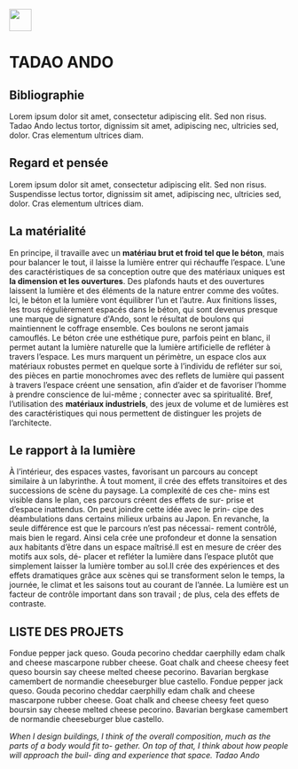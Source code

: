 <a href="https://juncture-digital.org"><img src="https://raw.githubusercontent.com/digitalArtHistory/recits-numeriques/main/images/btn_juncture.svg" style="height:40px"></a>

<param ve-config 
       title="TADAO ANDO" 
       banner="https://static.dezeen.com/uploads/2017/10/endeavors-by-tadao-ando-_dezeen_2364_hero1.jpg" 
       layout="vertical">

<!-- Entities discussed throughout the essay are typically defined before the essay text and
     are thus available in all text.  Entity identifiers (QIDs) can be found in either
     Wikipedia or Wikidata (https://www.wikidata.org)> -->
<!--<param ve-entity title="Tadao Ando" eid="Q208220" aliases="Tadao Ando" />-->
<param ve-entity title="architecture" eid="Q12271" aliases="architecte" />
<param ve-entity eid="Q9128" aliases="lumière" />
<parem ve-entity eid="Q152036" />



# TADAO ANDO

## Bibliographie
<!-- [Tadao Ando](https://http://www.tadao-ando.com/)* -->
Lorem ipsum dolor sit amet, consectetur adipiscing elit. Sed non risus. Tadao Ando lectus tortor, dignissim sit amet, adipiscing nec, ultricies sed, dolor. Cras elementum ultrices diam. 
<!--<param ve-iframe src="https://www.vitra.com/en-ca/about-vitra/designer/details/tadao-ando" />-->

## Regard et pensée
Lorem ipsum dolor sit amet, consectetur adipiscing elit. Sed non risus. Suspendisse lectus tortor, dignissim sit amet, adipiscing nec, ultricies sed, dolor. Cras elementum ultrices diam.

## La matérialité
En principe, il travaille avec un **matériau brut et froid tel que le béton**, mais pour balancer le tout, il laisse la lumière entrer qui réchauffe l’espace. L’une des caractéristiques de sa conception outre que des matériaux uniques est **la dimension et les ouvertures**. Des plafonds hauts et des ouvertures laissent la lumière et des éléments de la nature entrer comme des voûtes. Ici, le béton et la lumière vont équilibrer l’un et l’autre. Aux finitions lisses, les trous régulièrement espacés dans le béton, qui sont devenus presque une marque de signature d'Ando, sont le résultat de boulons qui maintiennent le coffrage ensemble. Ces boulons ne seront jamais camouflés. Le béton crée une esthétique pure, parfois peint en blanc, il permet autant la lumière naturelle que la lumière artificielle de refléter à travers l’espace. Les murs marquent un périmètre, un espace clos aux matériaux robustes permet en quelque sorte à l’individu de refléter sur soi, des pièces en partie monochromes avec des reflets de lumière qui passent à travers l’espace créent une sensation, afin d’aider et de favoriser l’homme à prendre conscience de lui-même ; connecter avec sa spiritualité. Bref, l’utilisation des **matériaux industriels**, des jeux de volume et de lumières est des caractéristiques qui nous permettent de distinguer les projets de l’architecte.

## Le rapport à la lumière 
À l’intérieur, des espaces vastes, favorisant un parcours au concept similaire à un labyrinthe. À tout moment, il crée des effets transitoires et des successions de scène du paysage. La complexité de ces che- mins est visible dans le plan, ces parcours créent des effets de sur- prise et d’espace inattendus. On peut joindre cette idée avec le prin- cipe des déambulations dans certains milieux urbains au Japon. En revanche, la seule différence est que le parcours n’est pas nécessai- rement contrôlé, mais bien le regard. Ainsi cela crée une profondeur et donne la sensation aux habitants d’être dans un espace maîtrisé.Il est en mesure de créer des motifs aux sols, dé- placer et refléter la lumière dans l’espace plutôt que simplement laisser la lumière tomber au sol.Il crée des expériences et des effets dramatiques grâce aux scènes qui se transforment selon le temps, la journée, le climat et les saisons tout au courant de l’année. La lumière est un facteur de contrôle important dans son travail ; de plus, cela des effets de contraste.


## LISTE DES PROJETS
Fondue pepper jack queso. Gouda pecorino cheddar caerphilly edam chalk and cheese mascarpone rubber cheese. Goat chalk and cheese cheesy feet queso boursin say cheese melted cheese pecorino. Bavarian bergkase camembert de normandie cheeseburger blue castello. Fondue pepper jack queso. Gouda pecorino cheddar caerphilly edam chalk and cheese mascarpone rubber cheese. Goat chalk and cheese cheesy feet queso boursin say cheese melted cheese pecorino. Bavarian bergkase camembert de normandie cheeseburger blue castello.

<param ve-knightlab-timeline
    source="1Ng4U4BTx89DP-janGvPN2g_7SNGvVD-NZZKMSrO2ROM"
    hash-bookmark="true"
    initial-zoom="1"
    height="900"/>
    
*When I design buildings, I think of the overall composition, much as the parts of a body would fit to- gether. On top of that, I think about how people will approach the buil- ding and experience that space. Tadao Ando*

